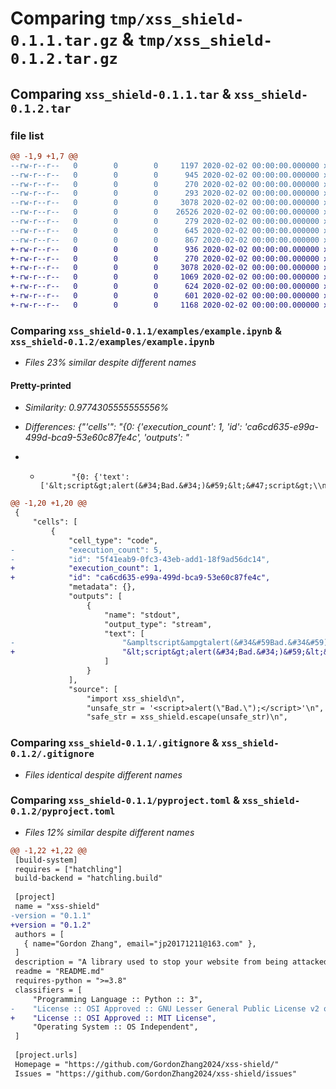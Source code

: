 # Comparing `tmp/xss_shield-0.1.1.tar.gz` & `tmp/xss_shield-0.1.2.tar.gz`

## Comparing `xss_shield-0.1.1.tar` & `xss_shield-0.1.2.tar`

### file list

```diff
@@ -1,9 +1,7 @@
--rw-r--r--   0        0        0     1197 2020-02-02 00:00:00.000000 xss_shield-0.1.1/.github/workflows/python-app.yml
--rw-r--r--   0        0        0      945 2020-02-02 00:00:00.000000 xss_shield-0.1.1/examples/example.ipynb
--rw-r--r--   0        0        0      270 2020-02-02 00:00:00.000000 xss_shield-0.1.1/src/xss_shield/__init__.py
--rw-r--r--   0        0        0      293 2020-02-02 00:00:00.000000 xss_shield-0.1.1/test/test_escape.py
--rw-r--r--   0        0        0     3078 2020-02-02 00:00:00.000000 xss_shield-0.1.1/.gitignore
--rw-r--r--   0        0        0    26526 2020-02-02 00:00:00.000000 xss_shield-0.1.1/LICENSE
--rw-r--r--   0        0        0      279 2020-02-02 00:00:00.000000 xss_shield-0.1.1/README.md
--rw-r--r--   0        0        0      645 2020-02-02 00:00:00.000000 xss_shield-0.1.1/pyproject.toml
--rw-r--r--   0        0        0      867 2020-02-02 00:00:00.000000 xss_shield-0.1.1/PKG-INFO
+-rw-r--r--   0        0        0      936 2020-02-02 00:00:00.000000 xss_shield-0.1.2/examples/example.ipynb
+-rw-r--r--   0        0        0      270 2020-02-02 00:00:00.000000 xss_shield-0.1.2/src/xss_shield/__init__.py
+-rw-r--r--   0        0        0     3078 2020-02-02 00:00:00.000000 xss_shield-0.1.2/.gitignore
+-rw-r--r--   0        0        0     1069 2020-02-02 00:00:00.000000 xss_shield-0.1.2/LICENSE
+-rw-r--r--   0        0        0      624 2020-02-02 00:00:00.000000 xss_shield-0.1.2/README.md
+-rw-r--r--   0        0        0      601 2020-02-02 00:00:00.000000 xss_shield-0.1.2/pyproject.toml
+-rw-r--r--   0        0        0     1168 2020-02-02 00:00:00.000000 xss_shield-0.1.2/PKG-INFO
```

### Comparing `xss_shield-0.1.1/examples/example.ipynb` & `xss_shield-0.1.2/examples/example.ipynb`

 * *Files 23% similar despite different names*

#### Pretty-printed

 * *Similarity: 0.9774305555555556%*

 * *Differences: {"'cells'": "{0: {'execution_count': 1, 'id': 'ca6cd635-e99a-499d-bca9-53e60c87fe4c', 'outputs': "*

 * *            "{0: {'text': ['&lt;script&gt;alert(&#34;Bad.&#34;)&#59;&lt;&#47;script&gt;\\n']}}}}"}*

```diff
@@ -1,20 +1,20 @@
 {
     "cells": [
         {
             "cell_type": "code",
-            "execution_count": 5,
-            "id": "5f41eab9-0fc3-43eb-add1-18f9ad56dc14",
+            "execution_count": 1,
+            "id": "ca6cd635-e99a-499d-bca9-53e60c87fe4c",
             "metadata": {},
             "outputs": [
                 {
                     "name": "stdout",
                     "output_type": "stream",
                     "text": [
-                        "&ampltscript&ampgtalert(&#34&#59Bad.&#34&#59)&#59&amplt/script&ampgt\n"
+                        "&lt;script&gt;alert(&#34;Bad.&#34;)&#59;&lt;&#47;script&gt;\n"
                     ]
                 }
             ],
             "source": [
                 "import xss_shield\n",
                 "unsafe_str = '<script>alert(\"Bad.\");</script>'\n",
                 "safe_str = xss_shield.escape(unsafe_str)\n",
```

### Comparing `xss_shield-0.1.1/.gitignore` & `xss_shield-0.1.2/.gitignore`

 * *Files identical despite different names*

### Comparing `xss_shield-0.1.1/pyproject.toml` & `xss_shield-0.1.2/pyproject.toml`

 * *Files 12% similar despite different names*

```diff
@@ -1,22 +1,22 @@
 [build-system]
 requires = ["hatchling"]
 build-backend = "hatchling.build"
 
 [project]
 name = "xss-shield"
-version = "0.1.1"
+version = "0.1.2"
 authors = [
   { name="Gordon Zhang", email="jp20171211@163.com" },
 ]
 description = "A library used to stop your website from being attacked."
 readme = "README.md"
 requires-python = ">=3.8"
 classifiers = [
     "Programming Language :: Python :: 3",
-    "License :: OSI Approved :: GNU Lesser General Public License v2 or later (LGPLv2+)",
+    "License :: OSI Approved :: MIT License",
     "Operating System :: OS Independent",
 ]
 
 [project.urls]
 Homepage = "https://github.com/GordonZhang2024/xss-shield/"
 Issues = "https://github.com/GordonZhang2024/xss-shield/issues"
```

